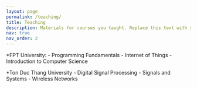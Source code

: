 ```yaml
---
layout: page
permalink: /teaching/
title: Teaching
description: Materials for courses you taught. Replace this text with your description.
nav: true
nav_order: 2
---
```


*FPT University:
    - Programming Fundamentals
    - Internet of Things
    - Introduction to Computer Science

*Ton Duc Thang University
    - Digital Signal Processing
    - Signals and Systems
    - Wireless Networks

<!-- For now, this page is assumed to be a static description of your courses. You can convert it to a collection similar to `_projects/` so that you can have a dedicated page for each course.

Organize your courses by years, topics, or universities, however you like! -->
